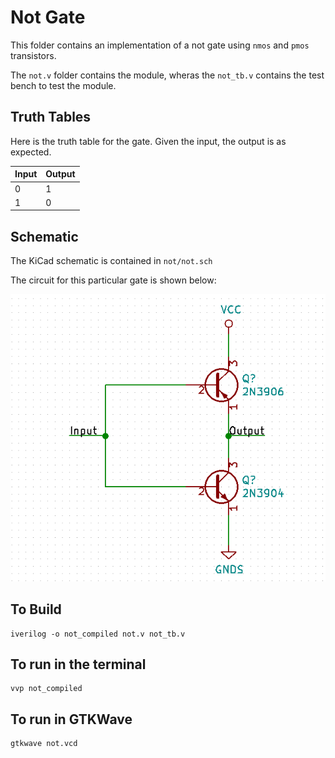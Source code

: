 # Not Gate

This folder contains an implementation of a not gate using `nmos` and `pmos` transistors.

The `not.v` folder contains the module, wheras the `not_tb.v` contains the test bench to test the module.


## Truth Tables

Here is the truth table for the gate. Given the input, the output is as expected.

 Input | Output 
 ----- | ------
   0   |   1
   1   |   0

## Schematic

The KiCad schematic is contained in `not/not.sch`

The circuit for this particular gate is shown below:

![Image of Not Gate Schematic](https://raw.githubusercontent.com/abhishekpratapa/computer/master/not/assets/not.png)

## To Build

```
iverilog -o not_compiled not.v not_tb.v 
```

## To run in the terminal

```
vvp not_compiled
```

## To run in GTKWave

```
gtkwave not.vcd
```
